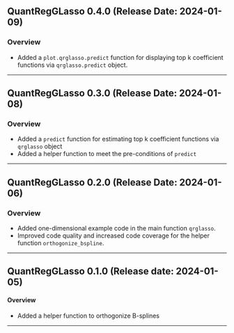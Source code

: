 ## QuantRegGLasso 0.4.0 (Release Date: 2024-01-09)
### Overview 
- Added a `plot.qrglasso.predict` function for displaying top k coefficient functions via `qrglasso.predict` object.

---

## QuantRegGLasso 0.3.0 (Release Date: 2024-01-08)
### Overview 
- Added a `predict` function for estimating top k coefficient functions via `qrglasso` object
- Added a helper function to meet the pre-conditions of `predict`

---

## QuantRegGLasso 0.2.0 (Release Date: 2024-01-06)
### Overview 
- Added one-dimensional example code in the main function `qrglasso`.
- Improved code quality and increased code coverage for the helper function `orthogonize_bspline`.

---
## QuantRegGLasso 0.1.0 (Release date: 2024-01-05)
#### Overview 
- Added a helper function to orthogonize B-splines

---
